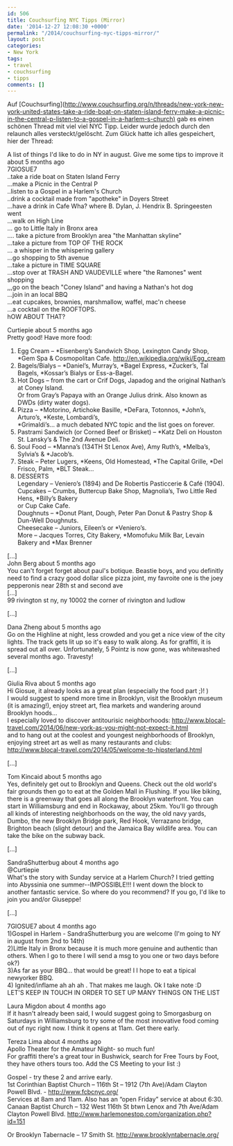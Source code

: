 ```yaml
---
id: 506
title: Couchsurfing NYC Tipps (Mirror)
date: '2014-12-27 12:08:30 +0000'
permalink: "/2014/couchsurfing-nyc-tipps-mirror/"
layout: post
categories:
- New York
tags:
- travel
- couchsurfing
- tipps
comments: []
---
```

Auf [Couchsurfing](<http://www.couchsurfing.org/n/threads/new-york-new-york-united-states-take-a-ride-boat-on-staten-island-ferry-make-a-picnic-in-the-central-p-listen-to-a-gospel-in-a-harlem-s-church)> gab es einen schönen Thread mit viel viel NYC Tipp. Leider wurde jedoch durch den relaunch alles versteckt/gelöscht. Zum Glück hatte ich alles gespeichert, hier der Thread:

A list of things I'd like to do in NY in august. Give me some tips to improve it about 5 months ago  
7GIOSUE7  
..take a ride boat on Staten Island Ferry  
...make a Picnic in the Central P  
..listen to a Gospel in a Harlem's Church  
..drink a cocktail made from "apotheke" in Doyers Street  
...have a drink in Cafe Wha? where B. Dylan, J. Hendrix B. Springeesten went  
...walk on High Line  
... go to Little Italy in Bronx area  
.... take a picture from Brooklyn area "the Manhattan skyline"  
...take a picture from TOP OF THE ROCK  
... a whisper in the whispering gallery  
...go shopping to 5th avenue  
...take a picture in TIME SQUARE  
...stop over at TRASH AND VAUDEVILLE where "the Ramones" went shopping  
,,,go on the beach "Coney Island" and having a Nathan's hot dog  
...join in an local BBQ  
...eat cupcakes, brownies, marshmallow, waffel, mac'n cheese  
...a cocktail on the ROOFTOPS.  
hOW ABOUT THAT?

Curtiepie about 5 months ago  
Pretty good! Have more food:  
1. Egg Cream – \*Eisenberg’s Sandwich Shop, Lexington Candy Shop, \*Gem Spa & Cosmopolitan Cafe. <http://en.wikipedia.org/wiki/Egg_cream>  
2. Bagels/Bialys – \*Daniel’s, Murray’s, \*Bagel Express, \*Zucker’s, Tal Bagels, \*Kossar’s Bialys or Ess-a-Bagel.  
3. Hot Dogs – from the cart or Crif Dogs, Japadog and the original Nathan’s at Coney Island.  
Or from Gray’s Papaya with an Orange Julius drink. Also known as DWDs (dirty water dogs).  
4. Pizza – \*Motorino, Artichoke Basille, \*DeFara, Totonnos, \*John’s, Arturo’s, \*Keste, Lombardi’s,  
\*Grimaldi’s… a much debated NYC topic and the list goes on forever.  
5. Pastrami Sandwich (or Corned Beef or Brisket) – \*Katz Deli on Houston St. Lansky’s & The 2nd Avenue Deli.  
6. Soul Food – \*Manna’s (134TH St Lenox Ave), Amy Ruth’s, \*Melba’s, Sylvia’s & \*Jacob’s.  
7. Steak – Peter Lugers, \*Keens, Old Homestead, \*The Capital Grille, \*Del Frisco, Palm, \*BLT Steak…  
8. DESSERTS  
Legendary – Veniero’s (1894) and De Robertis Pasticcerie & Café (1904).  
Cupcakes – Crumbs, Buttercup Bake Shop, Magnolia’s, Two Little Red Hens, \*Billy’s Bakery  
or Cup Cake Cafe.  
Doughnuts – \*Donut Plant, Dough, Peter Pan Donut & Pastry Shop & Dun-Well Doughnuts.  
Cheesecake – Juniors, Eileen’s or \*Veniero’s.  
More – Jacques Torres, City Bakery, \*Momofuku Milk Bar, Levain Bakery and \*Max Brenner

[...]  
John Berg about 5 months ago  
You can't forget forget about paul's botique. Beastie boys, and you definitly need to find a crazy good dollar slice pizza joint, my favroite one is the joey pepperonis near 28th st and second ave  
[...]  
99 rivington st ny, ny 10002 the corner of rivington and ludlow

[...]

Dana Zheng about 5 months ago  
Go on the Highline at night, less crowded and you get a nice view of the city lights. The track gets lit up so it's easy to walk along. As for graffiti, it is spread out all over. Unfortunately, 5 Pointz is now gone, was whitewashed several months ago. Travesty!

[...]

Giulia Riva about 5 months ago  
Hi Giosue, it already looks as a great plan (especially the food part ;)! )  
I would suggest to spend more time in Brooklyn, visit the Brooklyn museum (it is amazing!), enjoy street art, flea markets and wandering around Brooklyn hoods...  
I especially loved to discover antitourisic neighborhoods: <http://www.blocal-travel.com/2014/06/new-york-as-you-might-not-expect-it.html>  
and to hang out at the coolest and youngest neighborhoods of Brooklyn, enjoying street art as well as many restaurants and clubs: <http://www.blocal-travel.com/2014/05/welcome-to-hipsterland.html>

[...]

Tom Kincaid about 5 months ago  
Yes, definitely get out to Brooklyn and Queens. Check out the old world's fair grounds then go to eat at the Golden Mall in Flushing. If you like biking, there is a greenway that goes all along the Brooklyn waterfront. You can start in Williamsburg and end in Rockaway, about 25km. You'll go through all kinds of interesting neighborhoods on the way, the old navy yards, Dumbo, the new Brooklyn Bridge park, Red Hook, Verrazano bridge, Brighton beach (slight detour) and the Jamaica Bay wildlife area. You can take the bike on the subway back.

[...]

SandraShutterbug about 4 months ago  
@Curtiepie  
What's the story with Sunday service at a Harlem Church? I tried getting into Abyssinia one summer--IMPOSSIBLE!!! I went down the block to another fantastic service. So where do you recommend? If you go, I'd like to join you and/or Giuseppe!

[...]

7GIOSUE7 about 4 months ago  
1)Gospel in Harlem - SandraShutterburg you are welcome (I'm going to NY in august from 2nd to 14th)  
2)Little Italy in Bronx because it is much more genuine and authentic than others. When I go to there I will send a msg to you one or two days before ok?)  
3)As far as your BBQ... that would be great! I I hope to eat a tipical newyorker BBQ.  
4) Ignited/inflame ah ah ah . That makes me laugh. Ok I take note :D  
LET'S KEEP IN TOUCH IN ORDER TO SET UP MANY THINGS ON THE LIST

Laura Migdon about 4 months ago  
If it hasn't already been said, I would suggest going to Smorgasburg on Saturdays in Williamsburg to try some of the most innovative food coming out of nyc right now. I think it opens at 11am. Get there early.

Tereza Lima about 4 months ago  
Apollo Theater for the Amateur Night- so much fun!  
For graffiti there's a great tour in Bushwick, search for Free Tours by Foot, they have others tours too. Add the CS Meeting to your list :)

Gospel - try these 2 and arrive early.  
1st Corinthian Baptist Church – 116th St – 1912 (7th Ave)/Adam Clayton Powell Blvd. - <http://www.fcbcnyc.org/>  
Services at 8am and 11am. Also has an “open Friday” service at about 6:30.  
Canaan Baptist Church – 132 West 116th St btwn Lenox and 7th Ave/Adam Clayton Powell Blvd. <http://www.harlemonestop.com/organization.php?id=151>

Or Brooklyn Tabernacle – 17 Smith St. <http://www.brooklyntabernacle.org/>